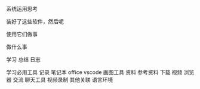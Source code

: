 系统运用思考

装好了这些软件，然后呢

使用它们做事

做什么事

学习
总结
日志

学习必用工具
记录
    笔记本
        office
        vscode
    画图工具
资料
    参考资料
    下载
    视频
    浏览器
交流
    聊天工具
    视频录制
其他关联
    语言环境
